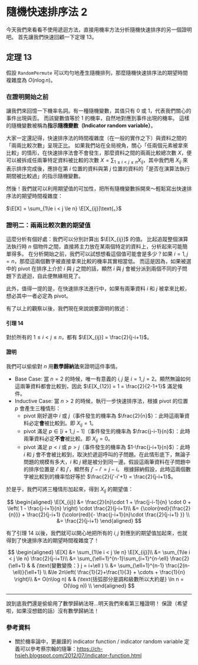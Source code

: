 # 隨機快速排序法 2

今天我們來看看不使用遞迴方法，直接用機率方法分析隨機快速排序的另一個證明吧。
首先讓我們快速回顧一下定理 13。

## 定理 13

假設 `RandomPermute` 可以均勻地產生隨機排列，那麼隨機快速排序法的期望時間複雜度為 $O(n\log n)$。

### 在證明開始之前

讓我們來回憶一下機率名詞。有一種隨機變數，其值只有 0 或 1，代表我們關心的事件出現與否。
而該變數值等於 1 的機率，自然地對應到事件出現的機率。
這樣的隨機變數被稱為**指示隨機變數（Indicator random variable）**。

大家一定還記得，快速排序法的時間複雜度（在一般的實作之下）與資料之間的「兩兩比較次數」呈現正比。
如果我們站在全局視角，關心「任兩個元素被拿來比較」的情形，在快速排序法會不會發生，那麼資料之間的兩兩比較總次數 $X$，便可以被拆成任兩筆特定資料被比較的次數 $X = \sum_{1\le i < j \le n} X_{ij}$，其中我們用 $X_{ij}$ 來表示排序完成後，應排在第 $i$ 位置的資料與第 $j$ 位置的資料的「是否在演算法執行期間被比較過」的指示隨機變數。

然後！我們就可以利用期望值的可加性，把所有隨機變數拆開來～輕鬆寫出快速排序法的期望時間複雜度：

$\E[X] = \sum_{1\le i < j \le n} \E[X_{ij}]\text{。}$

### 證明二：兩兩比較次數的期望值

這麼分析有個好處：我們可以分別計算出 $\E[X_{ij}]$ 的值。
比起追蹤整個演算法執行時 $n$ 個物件之間，直接將主力放在某兩個特定的資料上，分析起來可能簡單得多。
在分析開始之前，我們可以試想想看這個值可能會是多少？如果 $i=1, j=n$，那麼這兩個數字被直接拿來比較的機率其實相當低。
而這是因為，如果被選中的 pivot 在排序上介於 $i$ 與 $j$ 之間的話，顯然 $i$ 與 $j$ 會被分派到兩個不同的子問題下去遞迴，自此便無緣相見了。

此外，值得一提的是，在快速排序法進行中，如果有兩筆資料 $i$ 和 $j$ 被拿來比較，想必其中一者必定為 pivot。

有了以上的觀察以後，我們現在來說說要證明的敘述：

#### 引理 14

對於所有的 $1\le i < j \le n$，都有 $\E[X_{ij}] = \frac{2}{j-i+1}$。

#### 證明

我們可以偷偷對 $n$ 用**數學歸納法**來證明這件事情。

* Base Case: 當 $n=2$ 的時候，唯一有意義的 $i, j$ 是 $i=1, j=2$。顯然無論如何這兩筆資料都會比較到，因此 $\E[X_{12}] = 1 = \frac{2}{2-1+1}$ 滿足條件。
* Inductive Case: 當 $n>2$ 的時候，執行一步快速排序法，根據 pivot 的位置 $p$ 會產生三種情形：
  * pivot 剛好選中 $i$ 或 $j$（事件發生的機率為 $\frac{2}{n}$）：此時這兩筆資料必定**會**被比較到。即 $X_{ij}=1$。
  * pivot 滿足 $p\in [i+1, j-1]$（事件發生的機率為 $\frac{j-i-1}{n}$）：此時兩筆資料必定**不會**被比較。即 $X_{ij}=0$。
  * pivot 滿足 $p < i$ 或 $p > j$（事件發生的機率為 $1-\frac{j-i+1}{n}$）：此時 $i$ 和 $j$ 會不會被比較到，取決於遞迴呼叫的子問題。在此情形底下，無論子問題的規模有多大，$i$ 和 $j$ 總是被分到同一邊。假設這兩筆資料在子問題中的排序位置是 $i'$ 和 $j'$，顯然有 $j'-i' = j-i$。
  根據歸納假設，此時這兩個數字被比較到的機率恰好等於 $\frac{2}{j'-i'+1} = \frac{2}{j-i+1}$。
  
於是乎，我們可將三種情形加起來，得到 $X_{ij}$ 的期望值：

$$
\begin{aligned}
\E[X_{ij}] &= \frac{2}{n}\cdot 1 + \frac{j-i-1}{n} \cdot 0 + \left( 1 - \frac{j-i+1}{n} \right) \cdot \frac{2}{j-i+1}\\
&= {\color{red}{\frac{2}{n}}} + \frac{2}{j-i+1} {\color{red}{- \frac{j-i+1}{n}\cdot  \frac{2}{j-i+1} }} \\
&= \frac{2}{j-i+1}
\end{aligned}
$$

有了引理 14 以後，我們就可以開心地把所有的 $i, j$ 對應到的期望值加起來，也就得到了快速排序法的期望時間複雜度了！

$$
\begin{aligned}
\E[X] &= \sum_{1\le i < j \le n} \E[X_{ij}]\\
&= \sum_{1\le i < j \le n} \frac{2}{j-i+1}\\
&= \sum_{\ell=1}^{n-1}\sum_{i=1}^{n-\ell} \frac{2}{\ell+1} & & (\text{變數變換：} j = i+\ell ) \\
&= \sum_{\ell=1}^{n-1} \frac{2(n-\ell)}{\ell+1} \\
&\le 2n\left( \frac{1}{2}+\frac{1}{3} + \cdots + \frac{1}{n} \right)\\
&= O(n\log n)  & & (\text{括弧部分是調和級數所以大約是} \ln n = O(\log n)) \\
\end{aligned}
$$

-----

說到底我們還是偷偷用了數學歸納法呀...明天我們來看第三種證明！
保證（希望啦，如果沒想錯的話）沒有數學歸納法！

### 參考資料

* 關於機率論中，更嚴謹的 indicator function / indicator random variable 定義可以參考蔡宗翰的隨筆：https://ch-hsieh.blogspot.com/2012/07/indicator-function.html